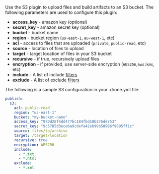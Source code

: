 Use the S3 plugin to upload files and build artifacts to an S3 bucket. The following parameters are used to configure this plugin:

* **access_key** - amazon key (optional)
* **secret_key** - amazon secret key (optional)
* **bucket** - bucket name
* **region** - bucket region (`us-east-1`, `eu-west-1`, etc)
* **acl** - access to files that are uploaded (`private`, `public-read`, etc)
* **source** - location of files to upload
* **target** - target location of files in your S3 bucket
* **recursive** - if true, recursively upload files
* **encryption** - if provided, use server-side encryption (`AES256`,`aws:kms`, etc)
* **include** - A list of include [filters](http://docs.aws.amazon.com/cli/latest/reference/s3/index.html#use-of-exclude-and-include-filters)
* **exclude** - A list of exclude [filters](http://docs.aws.amazon.com/cli/latest/reference/s3/index.html#use-of-exclude-and-include-filters)


The following is a sample S3 configuration in your .drone.yml file:

```yaml
publish:
  s3:
    acl: public-read
    region: "us-east-1"
    bucket: "my-bucket-name"
    access_key: "970d28f4dd477bc184fbd10b376de753"
    secret_key: "9c5785d3ece6a9cdefa42eb99b58986f9095ff1c"
    source: files/to/archive
    target: /target/location
    recursive: true
    encryption: AES256
    include:
      - *.txt
      - *.html
    exclude:
      - *.xml
```

